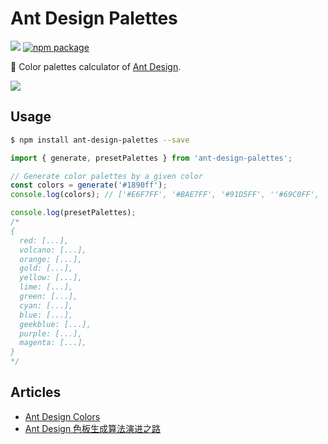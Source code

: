 # Ant Design Palettes

[![](https://img.shields.io/travis/ant-design/ant-design-palettes/master.svg?style=flat-square)](https://travis-ci.org/ant-design/ant-design-palettes)
[![npm package](https://img.shields.io/npm/v/ant-design-palettes.svg?style=flat-square)](https://www.npmjs.org/package/ant-design-palettes)

:art: Color palettes calculator of [Ant Design](https://ant.design/docs/spec/colors).

![](https://gw.alipayobjects.com/zos/rmsportal/cYDwIQtKOZRavAqKqfNq.png)

## Usage

```bash
$ npm install ant-design-palettes --save
```

```js
import { generate, presetPalettes } from 'ant-design-palettes';

// Generate color palettes by a given color
const colors = generate('#1890ff');
console.log(colors); // ['#E6F7FF', '#BAE7FF', '#91D5FF', ''#69C0FF', '#40A9FF', '#1890FF', '#096DD9', '#0050B3', '#003A8C', '#002766']

console.log(presetPalettes);
/*
{
  red: [...],
  volcano: [...],
  orange: [...],
  gold: [...],
  yellow: [...],
  lime: [...],
  green: [...],
  cyan: [...],
  blue: [...],
  geekblue: [...],
  purple: [...],
  magenta: [...],
}
*/
```

## Articles

- [Ant Design Colors](https://ant.design/docs/spec/colors)
- [Ant Design 色板生成算法演进之路](https://zhuanlan.zhihu.com/p/32422584)
